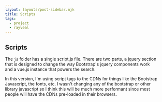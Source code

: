 ```yaml
---
layout: layouts/post-sidebar.njk
title: Scripts
tags:
  - project
  - rayveal
---
```


## Scripts

The `js` folder has a single script.js file. There are two parts, a jquery section that is designed to change the way Bootstrap's jquery components work and a vue.js instance that powers the search.

In this version, I'm using script tags to the CDNs for things like the Bootstrap Javascript, the fonts, etc. I wasn't changing any of the bootstrap or other library javascript so I think this will be much more performant since most people will have the CDNs pre-loaded in their browsers.

